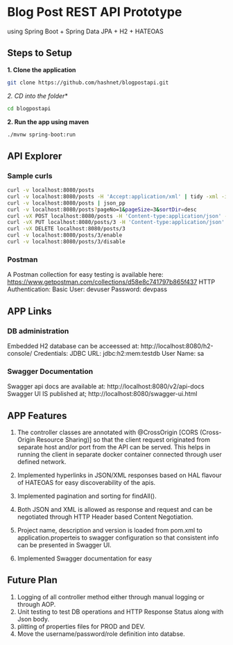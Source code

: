 # Blog Post REST API Prototype
using Spring Boot + Spring Data JPA + H2 + HATEOAS

## Steps to Setup

**1. Clone the application**

```bash
git clone https://github.com/hashnet/blogpostapi.git
```

*2. CD into the folder**

```bash
cd blogpostapi
```

**2. Run the app using maven**

```bash
./mvnw spring-boot:run
```

## API Explorer
### Sample curls
```bash
curl -v localhost:8080/posts
curl -v localhost:8080/posts -H 'Accept:application/xml' | tidy -xml -iq
curl -v localhost:8080/posts | json_pp
curl -v localhost:8080/posts?pageNo=1&pageSize=3&sortDir=desc
curl -vX POST localhost:8080/posts -H 'Content-type:application/json' -d '{"title": "Some Title", "text": "Some Text"}'
curl -vX PUT localhost:8080/posts/3 -H 'Content-type:application/json' -d '{"title": "Some Updated Title", "text": "Some Updated Text"}'
curl -vX DELETE localhost:8080/posts/3
curl -v localhost:8080/posts/3/enable
curl -v localhost:8080/posts/3/disable
```
### Postman
A Postman collection for easy testing is available here: https://www.getpostman.com/collections/d58e8c741797b865f437
HTTP Authentication: Basic
User: devuser
Password: devpass

## APP Links
### DB administration
Embedded H2 database can be acceessed at: http://localhost:8080/h2-console/
Credentials:
JDBC URL: jdbc:h2:mem:testdb
User Name: sa
### Swagger Documentation
Swagger api docs are available at: http://localhost:8080/v2/api-docs
Swagger UI IS published at; http://localhost:8080/swagger-ui.html


## APP Features

1. The controller classes are annotated with @CrossOrigin [CORS (Cross-Origin Resource Sharing)] so that the client request originated from separate host and/or port from the API can be served. This helps in running the client in separate docker container connected through user defined network.

2. Implemented hyperlinks in JSON/XML responses based on HAL flavour of HATEOAS for easy discoverability of the apis.

3. Implemented pagination and sorting for findAll().

4. Both JSON and XML is allowed as response and request and can be negotiated through HTTP Header based Content Negotiation.

5. Project name, description and version is loaded from pom.xml to application.properteis to swagger configuration so that consistent info can be presented in Swagger UI.

6. Implemented Swagger documentation for easy

## Future Plan
1. Logging of all controller method either through manual logging or through AOP.
2. Unit testing to test DB operations and HTTP Response Status along with Json body.
3. plitting of properties files for PROD and DEV.
4. Move the username/password/role definition into databse.
